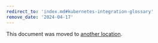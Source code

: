 ```yaml
---
redirect_to: 'index.md#kubernetes-integration-glossary'
remove_date: '2024-04-17'
---
```


This document was moved to [another location](index.md#kubernetes-integration-glossary).

<!-- This redirect file can be deleted after <2024-04-17>. -->
<!-- Redirects that point to other docs in the same project expire in three months. -->
<!-- Redirects that point to docs in a different project or site (for example, link is not relative and starts with `https:`) expire in one year. -->
<!-- Before deletion, see: https://docs.gitlab.com/ee/development/documentation/redirects.html -->
